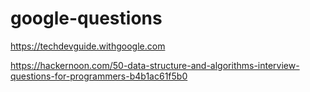 # google-questions

https://techdevguide.withgoogle.com

https://hackernoon.com/50-data-structure-and-algorithms-interview-questions-for-programmers-b4b1ac61f5b0
